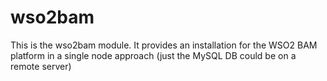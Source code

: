 # wso2bam #

This is the wso2bam module. It provides an installation for the WSO2 BAM platform in a single node approach (just the MySQL DB could be on a remote server)
